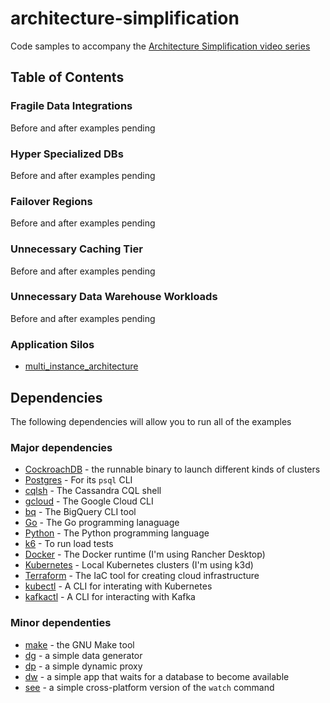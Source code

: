 # architecture-simplification
Code samples to accompany the [Architecture Simplification video series](https://youtube.com/playlist?list=PL_QaflmEF2e9Dgiw8lW-Z8jq7TNDNy_3V&si=fny85nLpGpl9czUF)

## Table of Contents

### Fragile Data Integrations
Before and after examples pending

### Hyper Specialized DBs
Before and after examples pending

### Failover Regions
Before and after examples pending

### Unnecessary Caching Tier
Before and after examples pending


### Unnecessary Data Warehouse Workloads
Before and after examples pending


### Application Silos
* [multi_instance_architecture](006_app_silos/multi_instance_architecture/steps.md)

## Dependencies

The following dependencies will allow you to run all of the examples

### Major dependencies

* [CockroachDB](https://www.cockroachlabs.com/docs/stable/install-cockroachdb.html) - the runnable binary to launch different kinds of clusters
* [Postgres](https://www.postgresql.org/download) - For its `psql` CLI
* [cqlsh](https://docs.datastax.com/en/dse/6.8/docs/installing/cqlsh.html) - The Cassandra CQL shell
* [gcloud](https://cloud.google.com/sdk/gcloud) - The Google Cloud CLI
* [bq](https://cloud.google.com/bigquery/docs/bq-command-line-tool) - The BigQuery CLI tool
* [Go](https://go.dev/dl) - The Go programming lanaguage
* [Python](https://www.python.org/downloads) - The Python programming language
* [k6](https://k6.io) - To run load tests
* [Docker](https://rancherdesktop.io) - The Docker runtime (I'm using Rancher Desktop)
* [Kubernetes](https://k3d.io/v5.6.0) - Local Kubernetes clusters (I'm using k3d)
* [Terraform](https://developer.hashicorp.com/terraform/install) - The IaC tool for creating cloud infrastructure
* [kubectl](https://kubernetes.io/docs/tasks/tools) - A CLI for interating with Kubernetes
* [kafkactl](https://github.com/deviceinsight/kafkactl) - A CLI for interacting with Kafka


### Minor dependenties

* [make](https://www.gnu.org/software/make) - the GNU Make tool
* [dg](https://github.com/codingconcepts/dg) - a simple data generator
* [dp](https://github.com/codingconcepts/dp) - a simple dynamic proxy
* [dw](https://github.com/codingconcepts/dw) - a simple app that waits for a database to become available
* [see](https://github.com/codingconcepts/see) - a simple cross-platform version of the `watch` command